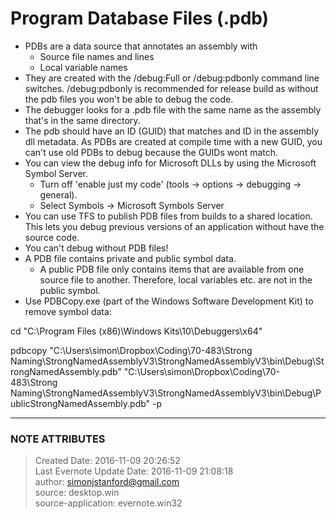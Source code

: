 # Program Database Files (.pdb)

  * PDBs are a data source that annotates an assembly with 
    * Source file names and lines
    * Local variable names
  * They are created with the /debug:Full or /debug:pdbonly command line switches. /debug:pdbonly is recommended for release build as without the pdb files you won't be able to debug the code.
  * The debugger looks for a .pdb file with the same name as the assembly that's in the same directory.
  * The pdb should have an ID (GUID) that matches and ID in the assembly dll metadata. As PDBs are created at compile time with a new GUID, you can't use old PDBs to debug because the GUIDs wont match.
  * You can view the debug info for Microsoft DLLs by using the Microsoft Symbol Server. 
    * Turn off 'enable just my code' (tools -> options -> debugging -> general).
    * Select Symbols -> Microsoft Symbols Server
  * You can use TFS to publish PDB files from builds to a shared location. This lets you debug previous versions of an application without have the source code.
  * You can't debug without PDB files!
  * A PDB file contains private and public symbol data. 
    * A public PDB file only contains items that are available from one source file to another. Therefore, local variables etc. are not in the public symbol.
  * Use PDBCopy.exe (part of the Windows Software Development Kit) to remove symbol data:

  

cd "C:\Program Files (x86)\Windows Kits\10\Debuggers\x64"

pdbcopy "C:\Users\simon\Dropbox\Coding\70-483\Strong
Naming\StrongNamedAssemblyV3\StrongNamedAssemblyV3\bin\Debug\StrongNamedAssembly.pdb"
"C:\Users\simon\Dropbox\Coding\70-483\Strong
Naming\StrongNamedAssemblyV3\StrongNamedAssemblyV3\bin\Debug\PublicStrongNamedAssembly.pdb"
-p

  


---
### NOTE ATTRIBUTES
>Created Date: 2016-11-09 20:26:52  
>Last Evernote Update Date: 2016-11-09 21:08:18  
>author: simonjstanford@gmail.com  
>source: desktop.win  
>source-application: evernote.win32  